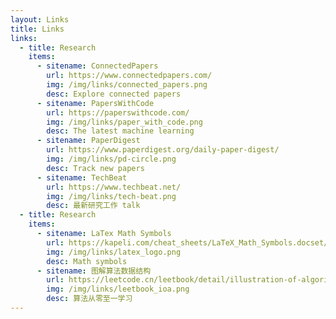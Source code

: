 ```yaml
---
layout: Links
title: Links
links: 
  - title: Research
    items:
      - sitename: ConnectedPapers
        url: https://www.connectedpapers.com/
        img: /img/links/connected_papers.png
        desc: Explore connected papers
      - sitename: PapersWithCode
        url: https://paperswithcode.com/
        img: /img/links/paper_with_code.png
        desc: The latest machine learning
      - sitename: PaperDigest
        url: https://www.paperdigest.org/daily-paper-digest/
        img: /img/links/pd-circle.png
        desc: Track new papers
      - sitename: TechBeat
        url: https://www.techbeat.net/
        img: /img/links/tech-beat.png
        desc: 最新研究工作 talk
  - title: Research
    items:
      - sitename: LaTex Math Symbols
        url: https://kapeli.com/cheat_sheets/LaTeX_Math_Symbols.docset/Contents/Resources/Documents/index
        img: /img/links/latex_logo.png
        desc: Math symbols
      - sitename: 图解算法数据结构
        url: https://leetcode.cn/leetbook/detail/illustration-of-algorithm/
        img: /img/links/leetbook_ioa.png
        desc: 算法从零至一学习
---
```


